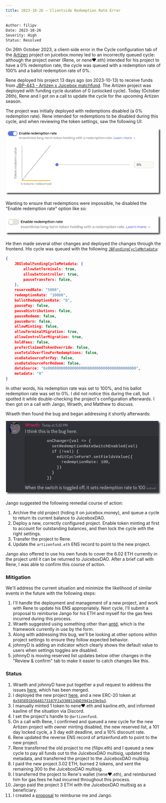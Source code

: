```yaml
---
title: 2023-10-26 – Clientside Redemption Rate Error
---
```


```
Author: filipv
Date: 2023-10-26
Severity: High
Status: Resolved
```

On 26th October 2023, a client-side error in the Cycle configuration tab of the [Artizen](https://juicebox.money/@artizenfund) project on juicebox.money led to an incorrectly queued cycle: although the project owner (Rene, or nene❤.eth) intended for his project to have a 0% redemption rate, the cycle was queued with a redemption rate of 100% and a ballot redemption rate of 0%.

Rene deployed his project 13 days ago (on 2023-10-13) to receive funds from [JBP-443 - Artizen x Juicebox matchfund](https://snapshot.org/#/jbdao.eth/proposal/0xf51ac8f75966c2daa1dcda3291536a3695de5ae374457d633e7ac0d14cd123a2). The Artizen project was deployed with funding cycle duration of 0 (unlocked cycle). Today (October 26th), Rene and I got on a call to update the cycle for the upcoming Artizen season.

The project was initially deployed with redemptions disabled (a 0% redemption rate). Rene intended for redemptions to be disabled during this cycle, and when reviewing the token settings, saw the following UI:

![](1.png)

Wanting to ensure that redemptions were impossible, he disabled the "Enable redemption rate" option like so:

![](2.png)

He then made several other changes and deployed the changes through the frontend. His cycle was queued with the following [`JBFundingCycleMetadata`](/docs/dev/v3/api/data-structures/jbfundingcyclemetadata.md):

```json
{
    JBGlobalFundingCycleMetadata: {
        allowSetTerminals: true,
        allowSetController: true,
        pauseTransfers: false,
    },
    reservedRate: "5000",
    redemptionRate: "10000",
    ballotRedemptionRate: "0",
    pausePay: false,
    pauseDistributions: false,
    pauseRedeem: false,
    pauseBurn: false,
    allowMinting: false,
    allowTerminalMigration: true,
    allowControllerMigration: true,
    holdFees: false,
    preferClaimedTokenOverride: false,
    useTotalOverflowForRedemptions: false,
    useDataSourceForPay: false,
    useDataSourceForRedeem: false,
    dataSource: "0x0000000000000000000000000000000000000000",
    metadata: "0"
}
```

In other words, his redemption rate was set to 100%, and his ballot redemption rate was set to 0%. I did not notice this during the call, but spotted it while double-checking the project's configuration afterwards. I then got on a call with Jango, Wraeth, and Matthew to discuss.

Wraeth then found the bug and began addressing it shortly afterwards:

![](3.png)

Jango suggested the following remedial course of action:

1. Archive the old project (hiding it on juicebox.money), and queue a cycle to return its current balance to JuiceboxDAO.
2. Deploy a new, correctly configured project. Enable token minting at first to account for outstanding balances, and then lock the cycle with the right settings.
3. Transfer the project to Rene.
4. Update the `artizenfund.eth` ENS record to point to the new project.

Jango also offered to use his own funds to cover the 6.02 ETH currently in the project until it can be returned to JuiceboxDAO. After a brief call with Rene, I was able to confirm this course of action.

### Mitigation

We'll address the current situation and minimize the likelihood of similar events in the future with the following steps:

1. I'll handle the deployment and management of a new project, and work with Rene to update his ENS appropriately. Next cycle, I'll submit a proposal to reimburse Jango for his ETH and myself for the gas fees incurred during this process.
2. Wraeth suggested using something other than [antd](https://ant.design/README.md), which is the framework currently in use by the form.
3. Along with addressing this bug, we'll be looking at other options within project settings to ensure they follow expected behavior.
4. johnnyD is adding an indicator which clearly shows the default value to users when settings toggles are disabled.
5. johnnyD is moving reserved list updates below other changes in the "Review & confirm" tab to make it easier to catch changes like this.

### Status

1. Wraeth and johnnyD have put together a pull request to address the issues [here](https://github.com/jbx-protocol/juice-interface/pull/4107), which has been merged.
2. I deployed the new project [here](https://juicebox.money/v2/p/587), and a new ERC-20 token at [`0x585ED1b5648173187F2a3308134bD3941e19e9a3`](https://etherscan.io/token/0x585ED1b5648173187F2a3308134bD3941e19e9a3).
3. I manually minted 1 token to nene❤.eth and kaxline.eth, and informed kaxline of the situation via Discord.
4. I set the project's handle to `@artizenfund`.
5. On a call with Rene, I confirmed and queued a new cycle for the new Artizen project with owner minting disabled, the new reserved list, a 101 day locked cycle, a 3 day edit deadline, and a 10% discount rate.
6. Rene updated the reverse ENS record of artizenfund.eth to point to the new project.
7. Rene transferred the old project to me (filipv.eth) and I queued a new cycle to pay all funds out to the JuiceboxDAO multisig, updated the metadata, and transferred the project to the JuiceboxDAO multisig.
8. I paid the new project 3.02 ETH, burned 2 tokens, and sent the remaining 300 to the JuiceboxDAO multisig.
9. I transferred the project to Rene's wallet (nene❤.eth), and reimbursed him for gas fees he had incurred throughout this process.
10. Jango paid the project 3 ETH with the JuiceboxDAO multisig as a beneficiary.
11. I created a [proposal](https://www.jbdao.org/s/juicebox/449) to reimburse me and Jango.
